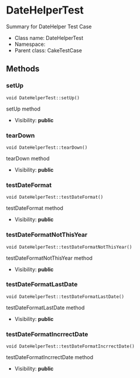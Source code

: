 DateHelperTest
===============

Summary for DateHelper Test Case




* Class name: DateHelperTest
* Namespace: 
* Parent class: CakeTestCase







Methods
-------


### setUp

    void DateHelperTest::setUp()

setUp method



* Visibility: **public**




### tearDown

    void DateHelperTest::tearDown()

tearDown method



* Visibility: **public**




### testDateFormat

    void DateHelperTest::testDateFormat()

testDateFormat method



* Visibility: **public**




### testDateFormatNotThisYear

    void DateHelperTest::testDateFormatNotThisYear()

testDateFormatNotThisYear method



* Visibility: **public**




### testDateFormatLastDate

    void DateHelperTest::testDateFormatLastDate()

testDateFormatLastDate method



* Visibility: **public**




### testDateFormatIncrrectDate

    void DateHelperTest::testDateFormatIncrrectDate()

testDateFormatIncrrectDate method



* Visibility: **public**



